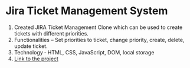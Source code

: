 # Jira Ticket Management System

1. Created JIRA Ticket Management Clone which can be used to create tickets with different priorities.
2. Functionalities – Set priorities to ticket, change priority, create, delete, update ticket.
3. Technology ‐ HTML, CSS, JavaScript, DOM, local storage
4. [Link to the project](https://vishvjit20.github.io/Jira)
